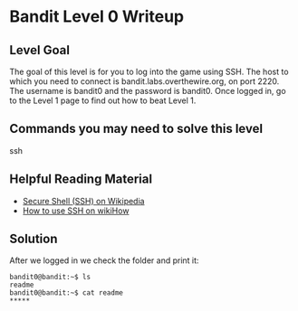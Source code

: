 # Bandit Level 0 Writeup
## Level Goal
The goal of this level is for you to log into the game using SSH. The host to which you need to connect is bandit.labs.overthewire.org, on port 2220. The username is bandit0 and the password is bandit0. Once logged in, go to the Level 1 page to find out how to beat Level 1.

## Commands you may need to solve this level
ssh

## Helpful Reading Material
- [Secure Shell (SSH) on Wikipedia](http://en.wikipedia.org/wiki/Secure_Shell)
- [How to use SSH on wikiHow](http://www.wikihow.com/Use-SSH)

## Solution

After we logged in we check the folder and print it:
```
bandit0@bandit:~$ ls
readme
bandit0@bandit:~$ cat readme 
*****
```
